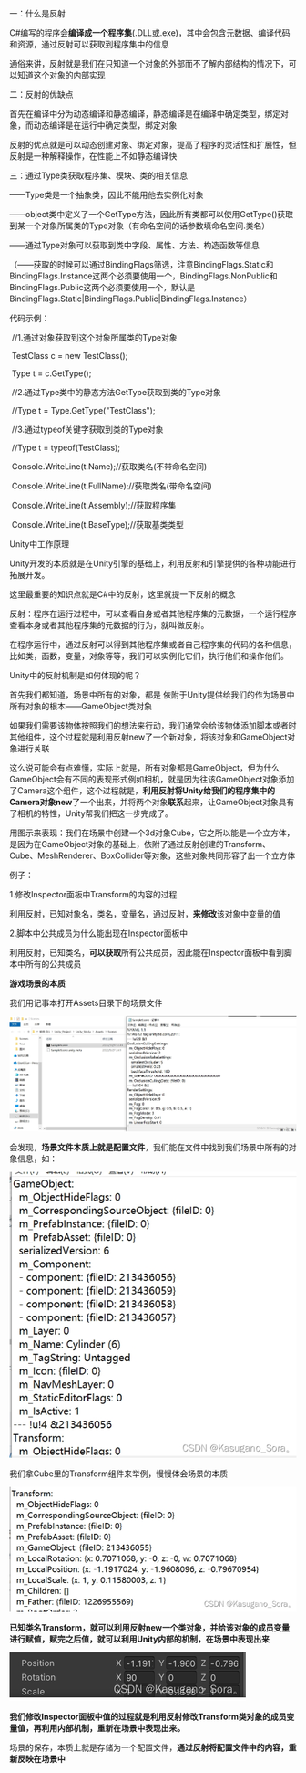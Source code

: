 一：什么是反射

C#编写的程序会**编译成一个程序集**(.DLL或.exe)，其中会包含元数据、编译代码和资源，通过反射可以获取到程序集中的信息

通俗来讲，反射就是我们在只知道一个对象的外部而不了解内部结构的情况下，可以知道这个对象的内部实现

二：反射的优缺点

首先在编译中分为动态编译和静态编译，静态编译是在编译中确定类型，绑定对象，而动态编译是在运行中确定类型，绑定对象

反射的优点就是可以动态创建对象、绑定对象，提高了程序的灵活性和扩展性，但反射是一种解释操作，在性能上不如静态编译快

三：通过Type类获取程序集、模块、类的相关信息

——Type类是一个抽象类，因此不能用他去实例化对象

——object类中定义了一个GetType方法，因此所有类都可以使用GetType()获取到某一个对象所属类的Type对象（有命名空间的话参数填命名空间.类名）

——通过Type对象可以获取到类中字段、属性、方法、构造函数等信息

（——获取的时候可以通过BindingFlags筛选，注意BindingFlags.Static和BindingFlags.Instance这两个必须要使用一个，BindingFlags.NonPublic和BindingFlags.Public这两个必须要使用一个，默认是BindingFlags.Static|BindingFlags.Public|BindingFlags.Instance）



代码示例：

​        //1.通过对象获取到这个对象所属类的Type对象

​        TestClass c = new TestClass();

​        Type t = c.GetType();

 

​        //2.通过Type类中的静态方法GetType获取到类的Type对象

​        //Type t = Type.GetType("TestClass");

 

​        //3.通过typeof关键字获取到类的Type对象

​        //Type t = typeof(TestClass);

 

​        Console.WriteLine(t.Name);//获取类名(不带命名空间)

​        Console.WriteLine(t.FullName);//获取类名(带命名空间)

​        Console.WriteLine(t.Assembly);//获取程序集

​        Console.WriteLine(t.BaseType);//获取基类类型





Unity中工作原理

Unity开发的本质就是在Unity引擎的基础上，利用反射和引擎提供的各种功能进行拓展开发。

这里最重要的知识点就是C#中的反射，这里就提一下反射的概念

反射：程序在运行过程中，可以查看自身或者其他程序集的元数据，一个运行程序查看本身或者其他程序集的元数据的行为，就叫做反射。

在程序运行中，通过反射可以得到其他程序集或者自己程序集的代码的各种信息，比如类，函数，变量，对象等等，我们可以实例化它们，执行他们和操作他们。   

Unity中的反射机制是如何体现的呢？

首先我们都知道，场景中所有的对象，都是 依附于Unity提供给我们的作为场景中所有对象的根本——GameObject类对象

如果我们需要该物体按照我们的想法来行动，我们通常会给该物体添加脚本或者时其他组件，这个过程就是利用反射new了一个新对象，将该对象和GameObject对象进行关联

这么说可能会有点难懂，实际上就是，所有对象都是GameObject，但为什么GameObject会有不同的表现形式例如相机，就是因为往该GameObject对象添加了Camera这个组件，这个过程就是，**利用反射将Unity给我们的程序集中的Camera对象new**了一个出来，并将两个对象**联系**起来，让GameObject对象具有了相机的特性，Unity帮我们把这一步完成了。

用图示来表现：我们在场景中创建一个3d对象Cube，它之所以能是一个立方体，是因为在GameObject对象的基础上，依附了通过反射创建的Transform、Cube、MeshRenderer、BoxCollider等对象，这些对象共同形容了出一个立方体

例子：

1.修改Inspector面板中Transform的内容的过程

利用反射，已知对象名，类名，变量名，通过反射，**来修改**该对象中变量的值

2.脚本中公共成员为什么能出现在Inspector面板中

利用反射，已知类名，**可以获取**所有公共成员，因此能在Inspector面板中看到脚本中所有的公共成员





**游戏场景的本质**

我们用记事本打开Assets目录下的场景文件

![](Images/c5a50b0d58b344e7a950868967659ddf.jpg)

会发现，**场景文件本质上就是配置文件**，我们能在文件中找到我们场景中所有的对象信息，如：

![](Images/ac9ea29035046d8a4ef623749f7142d6.jpg)

我们拿Cube里的Transform组件来举例，慢慢体会场景的本质

![](Images/65f1c83fd18d0648af3173bdc33b7973.jpg)

**已知类名Transform，就可以利用反射new一个类对象，并给该对象的成员变量进行赋值，赋完之后值，就可以利用Unity内部的机制，在场景中表现出来**

![](Images/6dbba80676baeeda9f6f810545f9dad5.jpg)

**我们修改Inspector面板中值的过程就是利用反射修改Transform类对象的成员变量值，再利用内部机制，重新在场景中表现出来。**



场景的保存，本质上就是存储为一个配置文件，**通过反射将配置文件中的内容，重新反映在场景中**